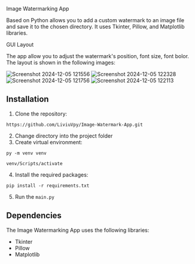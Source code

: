 Image Watermarking App

Based on Python allows you to add a custom watermark to an image file and save it to the chosen directory. It uses Tkinter, Pillow, and Matplotlib libraries.

GUI Layout

The app allow you to adjust the watermark's position, font size, font bolor. The layout is shown in the following images:

![Screenshot 2024-12-05 121556](https://github.com/user-attachments/assets/4115ed9c-4d8b-4022-a3fc-96f4f964af06)
![Screenshot 2024-12-05 122328](https://github.com/user-attachments/assets/472d3dfe-b772-42f7-99fe-bd0b43e8ad72)
![Screenshot 2024-12-05 121756](https://github.com/user-attachments/assets/430b028f-b5be-4131-abb7-63c4dfba15c2)
![Screenshot 2024-12-05 122113](https://github.com/user-attachments/assets/d8c958c0-4553-4a79-8865-e9dd5849d259)

## Installation
1. Clone the repository: 
```
https://github.com/LiviuVpy/Image-Watermark-App.git
```
2. Change directory into the project folder
3. Create virtual environment: 
```
py -m venv venv
``` 
```
venv/Scripts/activate
```
4. Install the required packages: 
```
pip install -r requirements.txt
```
5. Run the `main.py`

## Dependencies

The Image Watermarking App uses the following libraries:

- Tkinter
- Pillow
- Matplotlib
